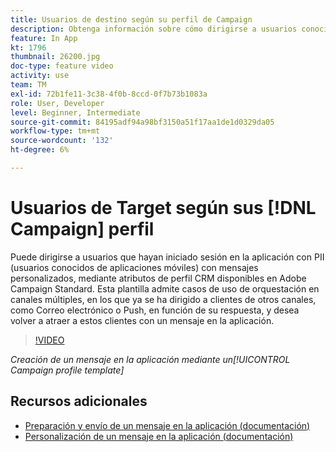 ```yaml
---
title: Usuarios de destino según su perfil de Campaign
description: Obtenga información sobre cómo dirigirse a usuarios conocidos de aplicaciones móviles con mensajes personalizados con atributos de perfil CRM.
feature: In App
kt: 1796
thumbnail: 26200.jpg
doc-type: feature video
activity: use
team: TM
exl-id: 72b1fe11-3c38-4f0b-8ccd-0f7b73b1083a
role: User, Developer
level: Beginner, Intermediate
source-git-commit: 84195adf94a98bf3150a51f17aa1de1d0329da05
workflow-type: tm+mt
source-wordcount: '132'
ht-degree: 6%

---
```


# Usuarios de Target según sus [!DNL Campaign] perfil

Puede dirigirse a usuarios que hayan iniciado sesión en la aplicación con PII (usuarios conocidos de aplicaciones móviles) con mensajes personalizados, mediante atributos de perfil CRM disponibles en Adobe Campaign Standard. Esta plantilla admite casos de uso de orquestación en canales múltiples, en los que ya se ha dirigido a clientes de otros canales, como Correo electrónico o Push, en función de su respuesta, y desea volver a atraer a estos clientes con un mensaje en la aplicación.

>[!VIDEO](https://video.tv.adobe.com/v/26200?quality=12)

*Creación de un mensaje en la aplicación mediante un[!UICONTROL Campaign profile template]*

## Recursos adicionales

* [Preparación y envío de un mensaje en la aplicación (documentación)](https://experienceleague.adobe.com/docs/campaign-standard/using/communication-channels/in-app-messaging/preparing-and-sending-an-in-app-message.html?lang=en)
* [Personalización de un mensaje en la aplicación (documentación)](https://experienceleague.adobe.com/docs/campaign-standard/using/communication-channels/in-app-messaging/customizing-an-in-app-message.html?lang=en)
